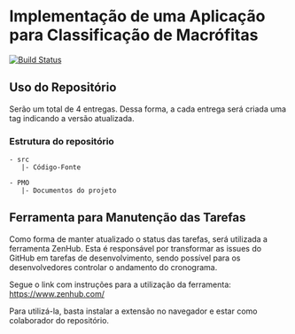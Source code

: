 # Implementação de uma Aplicação para Classificação de Macrófitas

[![Build Status](https://travis-ci.org/leticiamazzoportela/projeto-engenharia-de-software.svg?branch=master)](https://travis-ci.org/leticiamazzoportela/projeto-engenharia-de-software)

## Uso do Repositório

Serão um total de 4 entregas. Dessa forma, a cada entrega será criada uma tag indicando a versão atualizada.

### Estrutura do repositório

```
- src
   |- Código-Fonte

- PMO
   |- Documentos do projeto
```

## Ferramenta para Manutenção das Tarefas

Como forma de manter atualizado o status das tarefas, será utilizada a ferramenta ZenHub.
Esta é responsável por transformar as issues do GitHub em tarefas de desenvolvimento, sendo possível para os desenvolvedores controlar o andamento do cronograma.

Segue o link com instruções para a utilização da ferramenta: https://www.zenhub.com/

Para utilizá-la, basta instalar a extensão no navegador e estar como colaborador do repositório.
